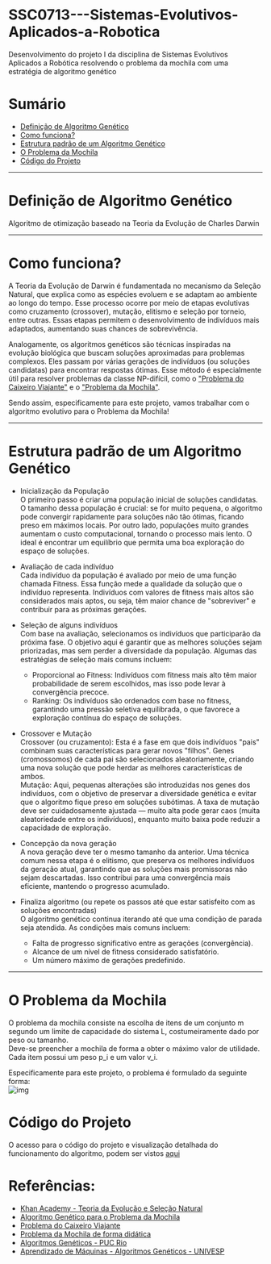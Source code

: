 # SSC0713---Sistemas-Evolutivos-Aplicados-a-Robotica
Desenvolvimento do projeto I da disciplina de Sistemas Evolutivos Aplicados a Robótica resolvendo o problema da mochila com uma estratégia de algoritmo genético

# Sumário
- [Definição de Algoritmo Genético](#definição-de-algoritmo-genético)
- [Como funciona?](#como-funciona?)
- [Estrutura padrão de um Algoritmo Genético](#estrutura-padrão-de-um-algoritmo-genético)
- [O Problema da Mochila](#o-problema-da-mochila)
- [Código do Projeto](#código-do-projeto)

___

# Definição de Algoritmo Genético
Algoritmo de otimização baseado na Teoria da Evolução de Charles Darwin
___

# Como funciona?
A Teoria da Evolução de Darwin é fundamentada no mecanismo da Seleção Natural, que explica como as espécies evoluem e se adaptam ao ambiente ao longo do tempo. Esse processo ocorre por meio de etapas evolutivas como cruzamento (crossover), mutação, elitismo e seleção por torneio, entre outras. Essas etapas permitem o desenvolvimento de indivíduos mais adaptados, aumentando suas chances de sobrevivência.

Analogamente, os algoritmos genéticos são técnicas inspiradas na evolução biológica que buscam soluções aproximadas para problemas complexos. Eles passam por várias gerações de indivíduos (ou soluções candidatas) para encontrar respostas ótimas. Esse método é especialmente útil para resolver problemas da classe NP-difícil, como o ["Problema do Caixeiro Viajante"](http://www.mat.ufrgs.br/~portosil/caixeiro.html) e o ["Problema da Mochila"](https://www.ime.unicamp.br/~mac/db/2015-1S-122181-1.pdf).

Sendo assim, especificamente para este projeto, vamos trabalhar com o algoritmo evolutivo para o Problema da Mochila!
___

# Estrutura padrão de um Algoritmo Genético
- Inicialização da População <br>
  O primeiro passo é criar uma população inicial de soluções candidatas. O tamanho dessa população é crucial: se for muito pequena, o algoritmo pode convergir rapidamente
  para soluções não tão ótimas, ficando preso em máximos locais. Por outro lado, populações muito grandes aumentam o custo computacional, tornando o processo mais lento. O
  ideal é encontrar um equilíbrio que permita uma boa exploração do espaço de soluções.

- Avaliação de cada indivíduo <br>
  Cada indivíduo da população é avaliado por meio de uma função chamada Fitness. Essa função mede a qualidade da solução que o indivíduo representa. Indivíduos com
  valores de fitness mais altos são considerados mais aptos, ou seja, têm maior chance de "sobreviver" e contribuir para as próximas gerações.

- Seleção de alguns indivíduos <br>
  Com base na avaliação, selecionamos os indivíduos que participarão da próxima fase. O objetivo aqui é garantir que as melhores soluções sejam priorizadas, mas sem
  perder a diversidade da população. Algumas das estratégias de seleção mais comuns incluem: <br>
    - Proporcional ao Fitness: Indivíduos com fitness mais alto têm maior probabilidade de serem escolhidos, mas isso pode levar à convergência precoce. <br>
    - Ranking: Os indivíduos são ordenados com base no fitness, garantindo uma pressão seletiva equilibrada, o que favorece a exploração contínua do espaço de soluções.

- Crossover e Mutação <br>
  Crossover (ou cruzamento): Esta é a fase em que dois indivíduos "pais" combinam suas características para gerar novos "filhos". Genes (cromossomos) de cada pai são
  selecionados aleatoriamente, criando uma nova solução que pode herdar as melhores características de ambos.<br>
  Mutação: Aqui, pequenas alterações são introduzidas nos genes dos indivíduos, com o objetivo de preservar a diversidade genética e evitar que o algoritmo fique preso em
  soluções subótimas. A taxa de mutação deve ser cuidadosamente ajustada — muito alta pode gerar caos (muita aleatoriedade entre os indivíduos), enquanto muito baixa pode
  reduzir a capacidade de exploração.
  
- Concepção da nova geração <br>
  A nova geração deve ter o mesmo tamanho da anterior. Uma técnica comum nessa etapa é o elitismo, que preserva os melhores indivíduos da geração atual, garantindo que as
  soluções mais promissoras não sejam descartadas. Isso contribui para uma convergência mais eficiente, mantendo o progresso acumulado.
  
- Finaliza algoritmo (ou repete os passos até que estar satisfeito com as soluções encontradas) <br>
  O algoritmo genético continua iterando até que uma condição de parada seja atendida. As condições mais comuns incluem: <br>
    - Falta de progresso significativo entre as gerações (convergência). <br>
    - Alcance de um nível de fitness considerado satisfatório. <br>
    - Um número máximo de gerações predefinido.
___

# O Problema da Mochila

O problema da mochila consiste na escolha de itens de um conjunto m segundo um limite de capacidade do sistema L, costumeiramente dado por peso ou tamanho.<br>
Deve-se preencher a mochila de forma a obter o máximo valor de utilidade. Cada item possui um peso p_i e um valor v_i.<br>

Especificamente para este projeto, o problema é formulado da seguinte forma:<br>
![img](https://github.com/user-attachments/assets/7d0a652d-e2df-419d-afe6-7bbf584d047c)

# Código do Projeto
O acesso para o código do projeto e visualização detalhada do funcionamento do algoritmo, podem ser vistos [aqui](https://colab.research.google.com/drive/19JrxqGtlCFdJXY_Isvzhmet4W6kTU9VE?authuser=1#scrollTo=7nJtlyBkJsGe)

# Referências:
- [Khan Academy - Teoria da Evolução e Seleção Natural](https://pt.khanacademy.org/science/ap-biology/natural-selection/natural-selection-ap/v/introduction-to-evolution-and-natural-selection)
- [Algoritmo Genético para o Problema da Mochila](https://vitorebatista.medium.com/algoritmo-gen%C3%A9tico-para-o-problema-da-mochila-5910f90f9488)
- [Problema do Caixeiro Viajante](http://www.mat.ufrgs.br/~portosil/caixeiro.html)
- [Problema da Mochila de forma didática](https://www.youtube.com/watch?v=SUcP4uah8JU&ab_channel=UniversoDiscreto)
- [Algoritmos Genéticos - PUC Rio](https://www.youtube.com/watch?v=xtHMSJLnKsE&list=PLWpneBiTMe-1bViAGSa8c_aUWE8Gj8ADf&index=2&ab_channel=DeveloperAcademyPUC-Rio)
- [Aprendizado de Máquinas - Algoritmos Genéticos - UNIVESP](https://www.youtube.com/watch?v=tfPYwaNkI7o&ab_channel=UNIVESP)
